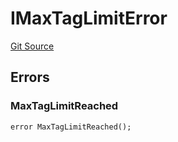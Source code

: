 # IMaxTagLimitError
[Git Source](https://github.com/thrackle-io/tron/blob/aa84a9fbaba8b03f46b7a3b0774885dc91a06fa5/src/common/IErrors.sol)


## Errors
### MaxTagLimitReached

```solidity
error MaxTagLimitReached();
```

